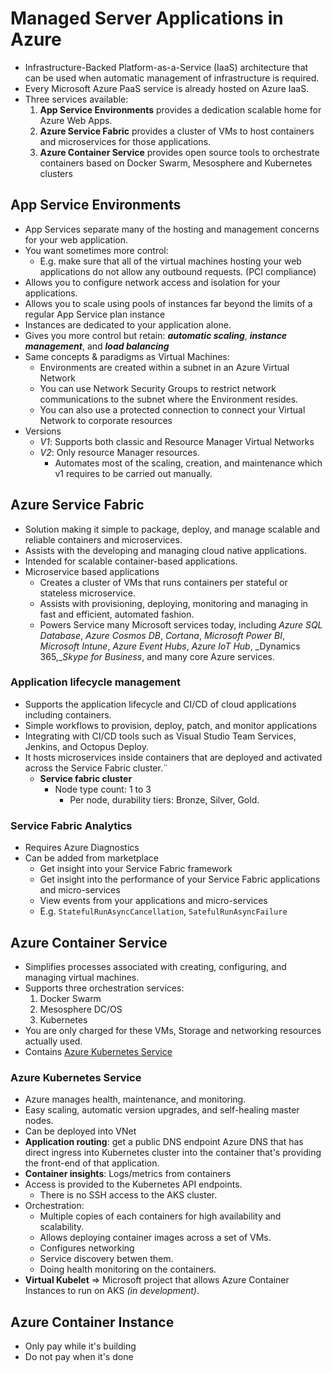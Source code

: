# Managed Server Applications in Azure

- Infrastructure-Backed Platform-as-a-Service (IaaS) architecture that can be used when automatic management of infrastructure is required.
- Every Microsoft Azure PaaS service is already hosted on Azure IaaS.
- Three services available:
  1. **App Service Environments** provides a dedication scalable home for Azure Web Apps.
  2. **Azure Service Fabric** provides a cluster of VMs to host containers and microservices for those applications.
  3. **Azure Container Service** provides open source tools to orchestrate containers based on Docker Swarm, Mesosphere and Kubernetes clusters

## App Service Environments

- App Services separate many of the hosting and management concerns for your web application.
- You want sometimes more control:
  - E.g. make sure that all of the virtual machines hosting your web applications do not allow any outbound requests. (PCI compliance)
- Allows you to configure network access and isolation for your applications.
- Allows you to scale using pools of instances far beyond the limits of a regular App Service plan instance
- Instances are dedicated to your application alone.
- Gives you more control but retain: ***automatic scaling***, ***instance management***, and ***load balancing***
- Same concepts & paradigms as Virtual Machines:
  - Environments are created within a subnet in an Azure Virtual Network
  - You can use Network Security Groups to restrict network communications to the subnet where the Environment resides.
  - You can also use a protected connection to connect your Virtual Network to corporate resources
- Versions
  - *V1*: Supports both classic and Resource Manager Virtual Networks
  - *V2*: Only resource Manager resources.
    - Automates most of the scaling, creation, and maintenance which v1 requires to be carried out manually.

## Azure Service Fabric

- Solution making it simple to package, deploy, and manage scalable and reliable containers and microservices.
- Assists with the developing and managing cloud native applications.
- Intended for scalable container-based applications.
- Microservice based applications
  - Creates a cluster of VMs that runs containers per stateful or stateless microservice.
  - Assists with provisioning, deploying, monitoring and managing in fast and efficient, automated fashion.
  - Powers Service many Microsoft services today, including _Azure SQL Database_, _Azure Cosmos DB_, _Cortana_, _Microsoft Power BI_, _Microsoft Intune_, _Azure Event Hubs_, _Azure IoT Hub_, _Dynamics 365,__Skype for Business_, and many core Azure services.

### Application lifecycle management

- Supports the application lifecycle and CI/CD of cloud applications including containers.
- Simple workflows to provision, deploy, patch, and monitor applications
- Integrating with CI/CD tools such as Visual Studio Team Services, Jenkins, and Octopus Deploy.
- It hosts microservices inside containers that are deployed and activated across the Service Fabric cluster.¨
  - **Service fabric cluster**
    - Node type count: 1 to 3
      - Per node, durability tiers: Bronze, Silver, Gold.

### Service Fabric Analytics

- Requires Azure Diagnostics
- Can be added from marketplace
  - Get insight into your Service Fabric framework
  - Get insight into the performance of your Service Fabric applications and micro-services
  - View events from your applications and micro-services
  - E.g. `StatefulRunAsyncCancellation`, `SatefulRunAsyncFailure`

## Azure Container Service

- Simplifies processes associated with creating, configuring, and managing virtual machines.
- Supports three orchestration services:
  1. Docker Swarm
  2. Mesosphere DC/OS
  3. Kubernetes
- You are only charged for these VMs, Storage and networking resources actually used.
- Contains [Azure Kubernetes Service](#azure-kubernetes-service)

### Azure Kubernetes Service

- Azure manages health, maintenance, and monitoring.
- Easy scaling, automatic version upgrades, and self-healing master nodes.
- Can be deployed into VNet
- **Application routing**: get a public DNS endpoint Azure DNS that has direct ingress into Kubernetes cluster into the container that's providing the front-end of that application.
- **Container insights**: Logs/metrics from containers
- Access is provided to the Kubernetes API endpoints.
  - There is no SSH access to the AKS cluster.
- Orchestration:
  - Multiple copies of each containers for high availability and scalability.
  - Allows deploying container images across a set of VMs.
  - Configures networking
  - Service discovery betwen them.
  - Doing health monitoring on the containers.
- **Virtual Kubelet** => Microsoft project that allows Azure Container Instances to run on AKS *(in development)*.

## Azure Container Instance

- Only pay while it's building
- Do not pay when it's done
